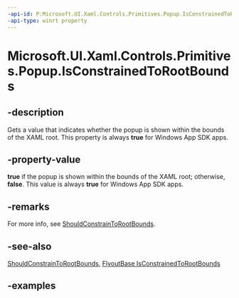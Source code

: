 ```yaml
---
-api-id: P:Microsoft.UI.Xaml.Controls.Primitives.Popup.IsConstrainedToRootBounds
-api-type: winrt property
---
```


<!-- Property syntax.
public bool IsConstrainedToRootBounds { get; }
-->

# Microsoft.UI.Xaml.Controls.Primitives.Popup.IsConstrainedToRootBounds

## -description

Gets a value that indicates whether the popup is shown within the bounds of the XAML root. This property is always **true** for Windows App SDK apps.

## -property-value

**true** if the popup is shown within the bounds of the XAML root; otherwise, **false**. This value is always **true** for Windows App SDK apps.

## -remarks

For more info, see [ShouldConstrainToRootBounds](popup_shouldconstraintorootbounds.md).

## -see-also

[ShouldConstrainToRootBounds](popup_shouldconstraintorootbounds.md), [FlyoutBase IsConstrainedToRootBounds](flyoutbase_isconstrainedtorootbounds.md)

## -examples

